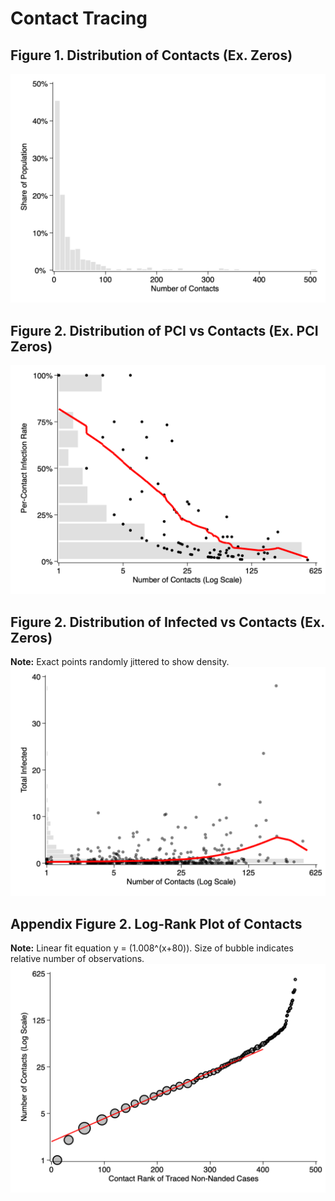 # Contact Tracing

## Figure 1. Distribution of Contacts (Ex. Zeros)
![](hist-contacts.png)

## Figure 2. Distribution of PCI vs Contacts (Ex. PCI Zeros)
![](pci-contacts.png)

## Figure 2. Distribution of Infected vs Contacts (Ex. Zeros)
**Note:** Exact points randomly jittered to show density.
![](infected-contacts.png)

## Appendix Figure 2. Log-Rank Plot of Contacts

**Note:** Linear fit equation y = (1.008^(x+80)).
Size of bubble indicates relative number of observations.
![](logrank.png)
